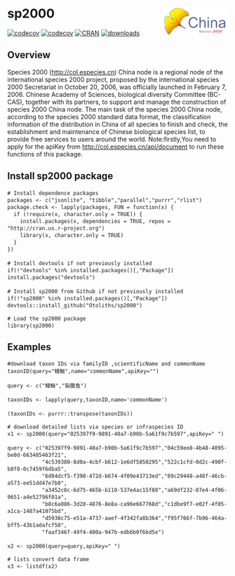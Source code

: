 <!-- README.md is generated from README.Rmd. Please edit that file -->

# sp2000 <img src="man/figures/logo.png" align="right" width="150" />

[![codecov](https://badge.fury.io/gh/Otoliths%2Fsp2000.svg)](https://badge.fury.io/for/gh/Otoliths/sp2000)
[![codecov](https://codecov.io/gh/Otoliths/sp2000/branch/master/graph/badge.svg)](https://codecov.io/gh/Otoliths/sp2000)
[![CRAN](http://www.r-pkg.org/badges/version/sp2000)](https://cran.r-project.org/package=sp2000)
[![downloads](http://cranlogs.r-pkg.org/badges/sp2000)](https://cran.r-project.org/package=sp2000)
## Overview

Species 2000 (http://col.especies.cn) China node is a regional node of the international species 2000 project, proposed by the international species 2000 Secretariat in October 20, 2006, was officially launched in February 7, 2006. Chinese Academy of Sciences, biological diversity Committee (BC-CAS), together with its partners, to support and manage the construction of species 2000 China node. The main task of the species 2000 China node, according to the species 2000 standard data format, the classification information of the distribution in China of all species to finish and check, the establishment and maintenance of Chinese biological species list, to provide free services to users around the world. Note:firstly,You need to apply for the apiKey from http://col.especies.cn/api/document to run these functions of this package.



## Install sp2000 package

```{r , eval=F}
# Install dependence packages
packages <- c("jsonlite", "tibble","parallel","purrr","rlist")
package.check <- lapply(packages, FUN = function(x) {
  if (!require(x, character.only = TRUE)) {
    install.packages(x, dependencies = TRUE, repos = "http://cran.us.r-project.org")
    library(x, character.only = TRUE)
  }
})

# Install devtools if not previously installed
if(!"devtools" %in% installed.packages()[,"Package"]) install.packages("devtools")

# Install sp2000 from Github if not previously installed
if(!"sp2000" %in% installed.packages()[,"Package"]) devtools::install_github("Otoliths/sp2000")
```

```{r , eval=F}
# Load the sp2000 package
library(sp2000)
```


## Examples

```{r , eval=F}
#download taxon IDs via familyID ,scientificName and commonName
taxonID(query="鳗鲡",name="commonName",apiKey="")

query <- c("鳗鲡","裂腹鱼")

taxonIDs <- lapply(query,taxonID,name='commonName')

(taxonIDs <- purrr::transpose(taxonIDs))
```

```{r , eval=F}
# download detailed lists via species or infraspecies ID
x1 <- sp2000(query="025397f9-9891-40a7-b90b-5a61f9c7b597",apiKey=" ")

query <- c("025397f9-9891-40a7-b90b-5a61f9c7b597","04c59ee8-4b48-4095-be0d-663485463f21",
           "4c539380-8d0a-4cbf-b612-1e6df5850295","522c1cfd-0d2c-490f-b8f8-0c7459f6dba5",
           "6d04dcf5-f390-472d-b674-4f09e43713ed","89c29448-a48f-46cb-a573-ee51dd47e7b0",
           "a3452c0c-6d75-465b-b110-537e4ac15f80","a69df232-07e4-4f06-9651-a4e52796f01a",
           "b8c6a086-3d28-4876-8e8a-ca96e667768d","c1dbe9f7-e02f-4f05-a1ca-1487a41075bd",
           "d5938c75-e51a-4737-aaef-4f342fa8b364","f95f766f-7b96-464a-bff5-43b1adafcf50",
           "faaf346f-49f4-400a-947b-edb6b0f6bd5e")
           
x2 <- sp2000(query=query,apiKey=" ")
```

```{r , eval=F}
# lists convert data frame
x3 <- listdf(x2)
```
